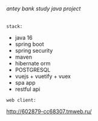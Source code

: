 ###### antey bank study java project

`stack:`

* java 16
* spring boot
* spring security
* maven
* hibernate orm
* POSTGRESQL
* vuejs + vuetify + vuex
* spa app
* restful api

`web client:`

http://602879-cc68307.tmweb.ru/